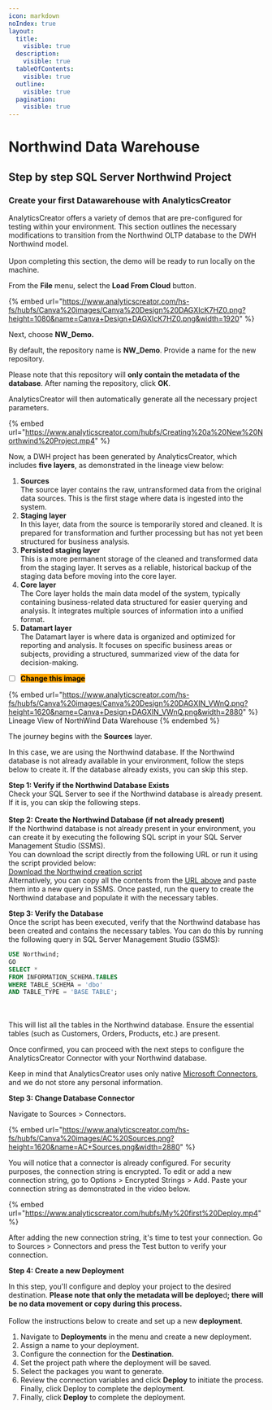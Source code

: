 ```yaml
---
icon: markdown
noIndex: true
layout:
  title:
    visible: true
  description:
    visible: true
  tableOfContents:
    visible: true
  outline:
    visible: true
  pagination:
    visible: true
---
```


# Northwind Data Warehouse

## Step by step SQL Server Northwind Project

### Create your first Datawarehouse with AnalyticsCreator&#x20;

AnalyticsCreator offers a variety of demos that are pre-configured for testing within your environment. This section outlines the necessary modifications to transition from the Northwind OLTP database to the DWH Northwind model.\
\
Upon completing this section, the demo will be ready to run locally on the machine.

From the **File** menu, select the **Load From Cloud** button.

{% embed url="https://www.analyticscreator.com/hs-fs/hubfs/Canva%20images/Canva%20Design%20DAGXIcK7HZ0.png?height=1080&name=Canva+Design+DAGXIcK7HZ0.png&width=1920" %}

Next, choose **NW\_Demo.**

By default, the repository name is **NW\_Demo**. Provide a name for the new repository.

Please note that this repository will **only contain the metadata of the database**. After naming the repository, click **OK**.

AnalyticsCreator will then automatically generate all the necessary project parameters.

{% embed url="https://www.analyticscreator.com/hubfs/Creating%20a%20New%20Northwind%20Project.mp4" %}

Now, a DWH project has been generated by AnalyticsCreator, which includes **five layers**, as demonstrated in the lineage view below:

1. **Sources**\
   The source layer contains the raw, untransformed data from the original data sources. This is the first stage where data is ingested into the system.
2. **Staging layer**\
   In this layer, data from the source is temporarily stored and cleaned. It is prepared for transformation and further processing but has not yet been structured for business analysis.
3. **Persisted staging layer**\
   This is a more permanent storage of the cleaned and transformed data from the staging layer. It serves as a reliable, historical backup of the staging data before moving into the core layer.
4. **Core layer**\
   The Core layer holds the main data model of the system, typically containing business-related data structured for easier querying and analysis. It integrates multiple sources of information into a unified format.
5. **Datamart layer**\
   The Datamart layer is where data is organized and optimized for reporting and analysis. It focuses on specific business areas or subjects, providing a structured, summarized view of the data for decision-making.

* [ ] <mark style="background-color:orange;">**Change this image**</mark>

{% embed url="https://www.analyticscreator.com/hs-fs/hubfs/Canva%20images/Canva%20Design%20DAGXIN_VWnQ.png?height=1620&name=Canva+Design+DAGXIN_VWnQ.png&width=2880" %}
Lineage View of NorthWind Data Warehouse
{% endembed %}

The journey begins with the **Sources** layer.

In this case, we are using the Northwind database. If the Northwind database is not already available in your environment, follow the steps below to create it. If the database already exists, you can skip this step.

**Step 1: Verify if the Northwind Database Exists**\
Check your SQL Server to see if the Northwind database is already present. If it is, you can skip the following steps.\
\
**Step 2: Create the Northwind Database (if not already present)**\
If the Northwind database is not already present in your environment, you can create it by executing the following SQL script in your SQL Server Management Studio (SSMS).\
You can download the script directly from the following URL or run it using the script provided below:\
[Download the Northwind creation script](https://raw.githubusercontent.com/microsoft/sql-server-samples/refs/heads/master/samples/databases/northwind-pubs/instnwnd%20\(Azure%20SQL%20Database\).sql)\
Alternatively, you can copy all the contents from the [URL above](https://raw.githubusercontent.com/microsoft/sql-server-samples/refs/heads/master/samples/databases/northwind-pubs/instnwnd%20\(Azure%20SQL%20Database\).sql) and paste them into a new query in SSMS. Once pasted, run the query to create the Northwind database and populate it with the necessary tables.

**Step 3: Verify the Database**\
Once the script has been executed, verify that the Northwind database has been created and contains the necessary tables. You can do this by running the following query in SQL Server Management Studio (SSMS):

```sql
USE Northwind;
GO
SELECT *
FROM INFORMATION_SCHEMA.TABLES
WHERE TABLE_SCHEMA = 'dbo'
AND TABLE_TYPE = 'BASE TABLE';
```

\
\
This will list all the tables in the Northwind database. Ensure the essential tables (such as Customers, Orders, Products, etc.) are present.

Once confirmed, you can proceed with the next steps to configure the AnalyticsCreator Connector with your Northwind database.

Keep in mind that AnalyticsCreator uses only native [Microsoft Connectors](https://learn.microsoft.com/en-us/sql/ado/guide/appendixes/appendix-a-providers?view=sql-server-ver15), and we do not store any personal information.

**Step 3: Change Database Connector**&#x20;

Navigate to Sources > Connectors.

{% embed url="https://www.analyticscreator.com/hs-fs/hubfs/Canva%20images/AC%20Sources.png?height=1620&name=AC+Sources.png&width=2880" %}

You will notice that a connector is already configured. For security purposes, the connection string is encrypted. To edit or add a new connection string, go to Options > Encrypted Strings > Add. Paste your connection string as demonstrated in the video below.

{% embed url="https://www.analyticscreator.com/hubfs/My%20first%20Deploy.mp4" %}

After adding the new connection string, it's time to test your connection. Go to Sources > Connectors and press the Test button to verify your connection.

**Step 4: Create a new Deployment**

In this step, you'll configure and deploy your project to the desired destination. **Please note that only the metadata will be deploye**&#x64;**; there will be no data movement or copy during this process.**\
\
Follow the instructions below to create and set up a new **deployment**.

1. Navigate to **Deployments** in the menu and create a new deployment.&#x20;
2. Assign a name to your deployment.&#x20;
3. Configure the connection for the **Destination**.&#x20;
4. Set the project path where the deployment will be saved.&#x20;
5. Select the packages you want to generate.&#x20;
6. Review the connection variables and click **Deploy** to initiate the process. Finally, click Deploy to complete the deployment.
7. Finally, click **Deploy** to complete the deployment.
